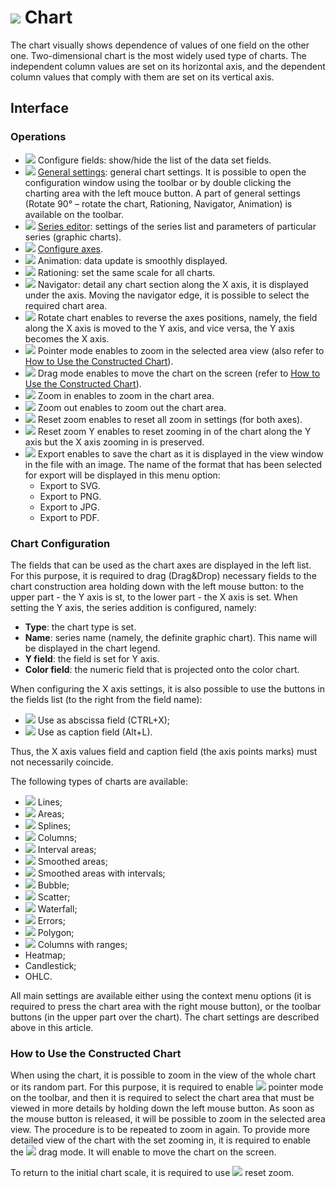 # ![](../../images/icons/view_types/chart_default.svg) Chart

The chart visually shows dependence of values of one field on the other one. Two-dimensional chart is the most widely used type of charts. The independent column values are set on its horizontal axis, and the dependent column values that comply with them are set on its vertical axis.

## Interface

### Operations

* ![](../../images/icons/toolbar-controls/fields-list_default.svg) Configure fields: show/hide the list of the data set fields.
* ![](../../images/icons/toolbar-controls/setup_default.svg) [General settings](./general-settings.md): general chart settings. It is possible to open the configuration window using the toolbar or by double clicking the charting area with the left mouce button. A part of general settings (Rotate 90° – rotate the chart, Rationing, Navigator, Animation) is available on the toolbar.
* ![](../../images/icons/toolbar-controls/chart_default.svg) [Series editor](./series-settings.md): settings of the series list and parameters of particular series (graphic charts).
* ![](../../images/icons/toolbar-controls/axis_default.svg) [Configure axes](./axis-settings.md).
* ![](../../images/icons/toolbar-controls/animate_default.svg) Animation: data update is smoothly displayed.
* ![](../../images/icons/toolbar-controls/normalize_default.svg) Rationing: set the same scale for all charts.
* ![](../../images/icons/toolbar-controls/telescope_default.svg) Navigator: detail any chart section along the X axis, it is displayed under the axis. Moving the navigator edge, it is possible to select the required chart area.
* ![](../../images/icons/toolbar-controls/rotate-chart-clockwise_default.svg) Rotate chart enables to reverse the axes positions, namely, the field along the X axis is moved to the Y axis, and vice versa, the Y axis becomes the X axis.
* ![](../../images/icons/toolbar-controls/cursor_default.svg) Pointer mode enables to zoom in the selected area view (also refer to [How to Use the Constructed Chart](#rabota-s-postroennoy-diagrammoy)).
* ![](../../images/icons/toolbar-controls/hand_default.svg) Drag mode enables to move the chart on the screen (refer to [How to Use the Constructed Chart](#rabota-s-postroennoy-diagrammoy)).
* ![](../../images/icons/toolbar-controls/zoom-in_default.svg) Zoom in enables to zoom in the chart area.
* ![](../../images/icons/toolbar-controls/zoom-out_default.svg) Zoom out enables to zoom out the chart area.
* ![](../../images/icons/toolbar-controls/zoom-zone_default.svg) Reset zoom enables to reset all zoom in settings (for both axes).
* ![](../../images/icons/toolbar-controls/zoom-vert_default.svg) Reset zoom Y enables to reset zooming in of the chart along the Y axis but the X axis zooming in is preserved.
* ![](../../images/icons/toolbar-controls/import_default.svg) Export enables to save the chart as it is displayed in the view window in the file with an image. The name of the format that has been selected for export will be displayed in this menu option:
   * Export to SVG.
   * Export to PNG.
   * Export to JPG.
   * Export to PDF.

### Chart Configuration

The fields that can be used as the chart axes are displayed in the left list. For this purpose, it is required to drag (Drag&Drop) necessary fields to the chart construction area holding down with the left mouse button: to the upper part - the Y axis is st, to the lower part - the X axis is set. When setting the Y axis, the series addition is configured, namely:

* **Type**: the chart type is set.
* **Name**: series name (namely, the definite graphic chart). This name will be displayed in the chart legend.
* **Y field**: the field is set for Y axis.
* **Color field**: the numeric field that is projected onto the color chart.

When configuring the X axis settings, it is also possible to use the buttons in the fields list (to the right from the field name):

* ![](../../images/icons/icons/icon1.svg) Use as abscissa field (CTRL+X);
* ![](../../images/icons/icons/icon2.svg) Use as caption field (Alt+L).

Thus, the X axis values field and caption field (the axis points marks) must not necessarily coincide.

The following types of charts are available:

* ![](../../images/icons/series_18/d1.svg) Lines;
* ![](../../images/icons/series_18/d2.svg) Areas;
* ![](../../images/icons/series_18/d3.svg) Splines;
* ![](../../images/icons/series_18/d4.svg) Columns;
* ![](../../images/icons/series_18/d7.svg) Interval areas;
* ![](../../images/icons/series_18/d5.svg) Smoothed areas;
* ![](../../images/icons/series_18/d8.svg) Smoothed areas with intervals;
* ![](../../images/icons/series_18/d9.svg) Bubble;
* ![](../../images/icons/series_18/d6.svg) Scatter;
* ![](../../images/icons/series_18/d10.svg) Waterfall;
* ![](../../images/icons/series_18/d11.svg) Errors;
* ![](../../images/icons/series_18/d12.svg) Polygon;
* ![](../../images/icons/series_18/d13.svg) Columns with ranges;
* Heatmap;
* Candlestick;
* OHLC.

All main settings are available either using the context menu options (it is required to press the chart area with the right mouse button), or the toolbar buttons (in the upper part over the chart). The chart settings are described above in this article.

### How to Use the Constructed Chart

When using the chart, it is possible to zoom in the view of the whole chart or its random part. For this purpose, it is required to enable ![](../../images/icons/toolbar-controls/cursor_default.svg) pointer mode on the toolbar, and then it is required to select the chart area that must be viewed in more details by holding down the left mouse button. As soon as the mouse button is released, it will be possible to zoom in the selected area view. The procedure is to be repeated to zoom in again. To provide more detailed view of the chart with the set zooming in, it is required to enable the ![](../../images/icons/toolbar-controls/hand_default.svg) drag mode. It will enable to move the chart on the screen.

To return to the initial chart scale, it is required to use ![](../../images/icons/toolbar-controls/zoom-zone_default.svg) reset zoom.
